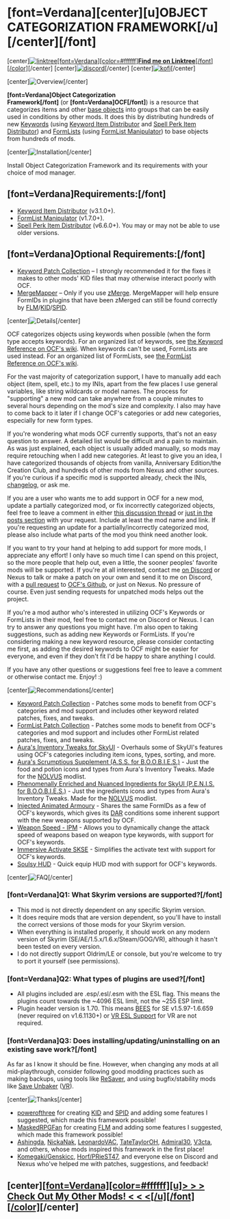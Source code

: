 # **\[font=Verdana\]\[center\]\[u\]OBJECT CATEGORIZATION FRAMEWORK\[/u\]\[/center\]\[/font\]**

\[center\][![linktree](https://i.imgur.com/jOQE4n8.png)](https://linktr.ee/groundaura)[\[font=Verdana\]\[color=#ffffff\]**Find me on Linktree**\[/font\]\[/color\]](https://linktr.ee/groundaura)\[/center\]
\[center\][![discord](https://github.com/doodlum/nexusmods-widgets/blob/main/Discord_40px.png?raw=true)](https://discord.gg/zft8DmbfKv)\[/center\]
\[center\][![kofi](https://github.com/doodlum/nexusmods-widgets/blob/main/Ko-fi_40px_60fps.png?raw=true)](https://ko-fi.com/groundaura)\[/center\]

\[center\]![Overview](https://i.imgur.com/Ne4Acy5.png)\[/center\]

**\[font=Verdana\]Object Categorization Framework\[/font\]** (or **\[font=Verdana\]OCF\[/font\]**) is a resource that categorizes items and other [base objects](https://ck.uesp.net/wiki/Glossary#Base_Object) into groups that can be easily used in conditions by other mods. It does this by distributing hundreds of new [Keywords](https://ck.uesp.net/wiki/Keyword) (using [Keyword Item Distributor](https://www.nexusmods.com/skyrimspecialedition/mods/55728) and [Spell Perk Item Distributor](https://www.nexusmods.com/skyrimspecialedition/mods/36869)) and [FormLists](https://ck.uesp.net/wiki/FormList) (using [FormList Manipulator](https://www.nexusmods.com/skyrimspecialedition/mods/74037)) to base objects from hundreds of mods.

\[center\]![Installation](https://i.imgur.com/LmWYnja.png)\[/center\]

Install Object Categorization Framework and its requirements with your choice of mod manager.

## **\[font=Verdana\]Requirements:\[/font\]**

- [Keyword Item Distributor](https://www.nexusmods.com/skyrimspecialedition/mods/55728) (v3.1.0+).
- [FormList Manipulator](https://www.nexusmods.com/skyrimspecialedition/mods/74037) (v1.7.0+).
- [Spell Perk Item Distributor](https://www.nexusmods.com/skyrimspecialedition/mods/36869) (v6.6.0+). You may or may not be able to use older versions.

## **\[font=Verdana\]Optional Requirements:\[/font\]**

- [Keyword Patch Collection](https://www.nexusmods.com/skyrimspecialedition/mods/92529) – I strongly recommended it for the fixes it makes to other mods' KID files that may otherwise interact poorly with OCF.
- [MergeMapper](https://www.nexusmods.com/skyrimspecialedition/mods/74689) – Only if you use [zMerge](https://www.reddit.com/r/skyrimmods/comments/9sgnpy/zedit_v050_zmerge_successor_of_merge_plugins/). MergeMapper will help ensure FormIDs in plugins that have been zMerged can still be found correctly by [FLM](https://www.nexusmods.com/skyrimspecialedition/mods/74037)/[KID](https://www.nexusmods.com/skyrimspecialedition/mods/55728)/[SPID](https://www.nexusmods.com/skyrimspecialedition/mods/36869).

\[center\]![Details](https://i.imgur.com/KWDeTFX.png)\[/center\]

OCF categorizes objects using keywords when possible (when the form type accepts keywords). For an organized list of keywords, see [the Keyword Reference on OCF's wiki](https://github.com/GroundAura/Object-Categorization-Framework/wiki/Keyword-Reference). When keywords can't be used, FormLists are used instead. For an organized list of FormLists, see [the FormList Reference on OCF's wiki](https://github.com/GroundAura/Object-Categorization-Framework/wiki/FormList-Reference).

For the vast majority of categorization support, I have to manually add each object (item, spell, etc.) to my INIs, apart from the few places I use general variables, like string wildcards or model names. The process for "supporting" a new mod can take anywhere from a couple minutes to several hours depending on the mod's size and complexity. I also may have to come back to it later if I change OCF's categories or add new categories, especially for new form types.

If you're wondering what mods OCF currently supports, that's not an easy question to answer. A detailed list would be difficult and a pain to maintain. As was just explained, each object is usually added manually, so mods may require retouching when I add new categories. At least to give you an idea, I have categorized thousands of objects from vanilla, Anniversary Edition/the Creation Club, and hundreds of other mods from Nexus and other sources. If you're curious if a specific mod is supported already, check the INIs, [changelog](https://github.com/GroundAura/Object-Categorization-Framework/blob/main/docs/CHANGELOG.md), or ask me.

If you are a user who wants me to add support in OCF for a new mod, update a partially categorized mod, or fix incorrectly categorized objects, feel free to leave a comment in either [this discussion thread](https://www.nexusmods.com/skyrimspecialedition/mods/81469/?tab=forum&topic_id=12811518) or [just in the posts section](https://www.nexusmods.com/skyrimspecialedition/mods/81469?tab=posts) with your request. Include at least the mod name and link. If you're requesting an update for a partially/incorrectly categorized mod, please also include what parts of the mod you think need another look.

If you want to try your hand at helping to add support for more mods, I appreciate any effort! I only have so much time I can spend on this project, so the more people that help out, even a little, the sooner peoples' favorite mods will be supported. If you're at all interested, contact me [on Discord](https://discord.gg/zft8DmbfKv) or Nexus to talk or make a patch on your own and send it to me on Discord, with a [pull request](https://docs.github.com/en/pull-requests/collaborating-with-pull-requests/proposing-changes-to-your-work-with-pull-requests/about-pull-requests) to [OCF's Github](https://github.com/GroundAura/Object-Categorization-Framework), or just on Nexus. No pressure of course. Even just sending requests for unpatched mods helps out the project.

If you're a mod author who's interested in utilizing OCF's Keywords or FormLists in their mod, feel free to contact me on Discord or Nexus. I can try to answer any questions you might have. I'm also open to taking suggestions, such as adding new Keywords or FormLists. If you're considering making a new keyword resource, please consider contacting me first, as adding the desired keywords to OCF might be easier for everyone, and even if they don't fit I'd be happy to share anything I could.

If you have any other questions or suggestions feel free to leave a comment or otherwise contact me. Enjoy! :)

\[center\]![Recommendations](https://i.imgur.com/spSnqsA.png)\[/center\]

- [Keyword Patch Collection](https://www.nexusmods.com/skyrimspecialedition/mods/92529) - Patches some mods to benefit from OCF's categories and mod support and includes other keyword related patches, fixes, and tweaks.
- [FormList Patch Collection](https://www.nexusmods.com/skyrimspecialedition/mods/74626) - Patches some mods to benefit from OCF's categories and mod support and includes other FormList related patches, fixes, and tweaks.
- [Aura's Inventory Tweaks for SkyUI](https://www.nexusmods.com/skyrimspecialedition/mods/68557) - Overhauls some of SkyUI's features using OCF's categories including item icons, types, sorting, and more.
- [Aura's Scrumptious Supplement (A.S.S. for B.O.O.B.I.E.S.)](https://www.nexusmods.com/skyrimspecialedition/mods/89823) - Just the food and potion icons and types from Aura's Inventory Tweaks. Made for the [NOLVUS](https://www.nolvus.net/) modlist.
- [Phenomenally Enriched and Nuanced Ingredients for SkyUI (P.E.N.I.S. for B.O.O.B.I.E.S.)](https://www.nexusmods.com/skyrimspecialedition/mods/90526) - Just the ingredients icons and types from Aura's Inventory Tweaks. Made for the [NOLVUS](https://www.nolvus.net/) modlist.
- [Injected Animated Armoury](https://www.nexusmods.com/skyrimspecialedition/mods/74737) - Shares the same FormIDs as a few of OCF's keywords, which gives its [DAR](https://www.nexusmods.com/skyrimspecialedition/mods/33746) conditions some inherent support with the new weapons supported by OCF.
- [Weapon Speed - IPM](https://www.nexusmods.com/skyrimspecialedition/mods/96828) - Allows you to dynamically change the attack speed of weapons based on weapon type keywords, with support for OCF's keywords.
- [Immersive Activate SKSE](https://www.nexusmods.com/skyrimspecialedition/mods/97729) - Simplifies the activate text with support for OCF's keywords.
- [Soulsy HUD](https://www.nexusmods.com/skyrimspecialedition/mods/96210) - Quick equip HUD mod with support for OCF's keywords.

\[center\]![FAQ](https://i.imgur.com/vwDgCVz.png)\[/center\]

### **\[font=Verdana\]Q1: What Skyrim versions are supported?\[/font\]**

- This mod is not directly dependent on any specific Skyrim version.
- It does require mods that are version dependent, so you'll have to install the correct versions of those mods for your Skyrim version.
- When everything is installed properly, it should work on any modern version of Skyrim (SE/AE/1.5.x/1.6.x/Steam/GOG/VR), although it hasn't been tested on every version.
- I do not directly support Oldrim/LE or console, but you're welcome to try to port it yourself (see permissions).

### **\[font=Verdana\]Q2: What types of plugins are used?\[/font\]**

- All plugins included are .esp/.esl/.esm with the ESL flag. This means the plugins count towards the ~4096 ESL limit, not the ~255 ESP limit.
- Plugin header version is 1.70. This means [BEES](https://www.nexusmods.com/skyrimspecialedition/mods/106441) for SE v1.5.97-1.6.659 (never required on v1.6.1130+) or [VR ESL Support](https://www.nexusmods.com/skyrimspecialedition/mods/106712/) for VR are not required.

### **\[font=Verdana\]Q3: Does installing/updating/uninstalling on an existing save work?\[/font\]**

As far as I know it should be fine. However, when changing any mods at all mid-playthrough, consider following good modding practices such as making backups, using tools like [ReSaver](https://www.nexusmods.com/skyrimspecialedition/mods/5031), and using bugfix/stability mods like [Save Unbaker](https://www.nexusmods.com/skyrimspecialedition/mods/85565) ([VR](https://www.nexusmods.com/skyrimspecialedition/mods/86265)).

\[center\]![Thanks](https://i.imgur.com/EKEX9qa.png)\[/center\]

- [powerofthree](https://www.nexusmods.com/skyrimspecialedition/users/2148728) for creating [KID](https://www.nexusmods.com/skyrimspecialedition/users/2148728) and [SPID](https://www.nexusmods.com/skyrimspecialedition/mods/36869) and adding some features I suggested, which made this framework possible!
- [MaskedRPGFan](https://www.nexusmods.com/skyrimspecialedition/users/22822094) for creating [FLM](https://www.nexusmods.com/skyrimspecialedition/mods/74037) and adding some features I suggested, which made this framework possible!
- [Ashingda](https://www.nexusmods.com/skyrimspecialedition/users/10236085), [NickaNak](https://www.nexusmods.com/skyrimspecialedition/users/3127912), [LeonardoVAC](https://www.nexusmods.com/skyrimspecialedition/users/25225299), [TateTaylorOH](https://www.nexusmods.com/skyrimspecialedition/users/61720101), [Admiral30](https://www.nexusmods.com/skyrimspecialedition/users/123185483), [V3cta](https://www.nexusmods.com/skyrimspecialedition/users/6308735), and others, whose mods inspired this framework in the first place!
- [Komegaki/Genskicc](https://www.nexusmods.com/skyrimspecialedition/users/80113953), [Horf/PRieST47](https://www.nexusmods.com/skyrimspecialedition/users/927130), and everyone else on Discord and Nexus who've helped me with patches, suggestions, and feedback!

## \[center\][\[font=Verdana\]\[color=#ffffff\]\[u\]**> > > Check Out My Other Mods! < < <**\[/u\]\[/font\]\[/color\]](https://www.nexusmods.com/users/97658973?tab=user+files)\[/center\]
